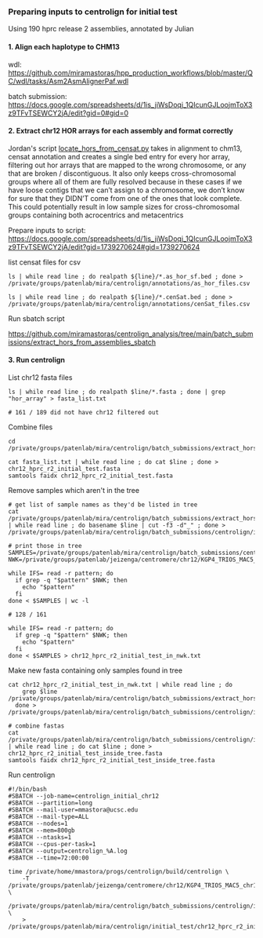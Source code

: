 ### Preparing inputs to centrolign for initial test

Using 190 hprc release 2 assemblies, annotated by Julian

#### 1. Align each haplotype to CHM13

wdl: https://github.com/miramastoras/hpp_production_workflows/blob/master/QC/wdl/tasks/Asm2AsmAlignerPaf.wdl

batch submission: https://docs.google.com/spreadsheets/d/1is_jiWsDoqj_1QIcunGJLoojmToX3z9TFvTSEWCY2jA/edit?gid=0#gid=0

#### 2. Extract chr12 HOR arrays for each assembly and format correctly

Jordan's script [locate_hors_from_censat.py](https://github.com/jeizenga/centromere-scripts/blob/main/benchmarking/locate_hors_from_censat.py) takes in alignment to chm13, censat annotation and creates a single bed entry for every hor array, filtering out hor arrays that are mapped to the wrong chromosome, or any that are broken / discontiguous. It also only keeps cross-chromosomal groups where all of them are fully resolved because in these cases if we have loose contigs that we can’t assign to a chromosome, we don’t know for sure that they DIDN’T come from one of the ones that look complete. This could potentially result in low sample sizes for cross-chromosomal groups containing both acrocentrics and metacentrics  

Prepare inputs to script:
https://docs.google.com/spreadsheets/d/1is_jiWsDoqj_1QIcunGJLoojmToX3z9TFvTSEWCY2jA/edit?gid=1739270624#gid=1739270624

list censat files for csv
```
ls | while read line ; do realpath ${line}/*.as_hor_sf.bed ; done > /private/groups/patenlab/mira/centrolign/annotations/as_hor_files.csv

ls | while read line ; do realpath ${line}/*.cenSat.bed ; done > /private/groups/patenlab/mira/centrolign/annotations/cenSat_files.csv
```

Run sbatch script

https://github.com/miramastoras/centrolign_analysis/tree/main/batch_submissions/extract_hors_from_assemblies_sbatch

#### 3. Run centrolign

List chr12 fasta files
```
ls | while read line ; do realpath $line/*.fasta ; done | grep "hor_array" > fasta_list.txt

# 161 / 189 did not have chr12 filtered out
```
Combine files
```
cd /private/groups/patenlab/mira/centrolign/batch_submissions/extract_hors_from_assemblies_sbatch

cat fasta_list.txt | while read line ; do cat $line ; done > chr12_hprc_r2_initial_test.fasta
samtools faidx chr12_hprc_r2_initial_test.fasta
```
Remove samples which aren't in the tree
```
# get list of sample names as they'd be listed in tree
cat /private/groups/patenlab/mira/centrolign/batch_submissions/extract_hors_from_assemblies_sbatch/fasta_list.txt | while read line ; do basename $line | cut -f3 -d"_" ; done > /private/groups/patenlab/mira/centrolign/batch_submissions/centrolign/initial_test/chr12_initial_test_all_samples.txt

# print those in tree
SAMPLES=/private/groups/patenlab/mira/centrolign/batch_submissions/centrolign/initial_test/chr12_initial_test_all_samples.txt
NWK=/private/groups/patenlab/jeizenga/centromere/chr12/KGP4_TRIOS_MAC5_chr12_CPR_EHet30_no_PS_PID_PGT_lifted_over.v1.1_mask.nwk.txt

while IFS= read -r pattern; do
  if grep -q "$pattern" $NWK; then
    echo "$pattern"
  fi
done < $SAMPLES | wc -l

# 128 / 161

while IFS= read -r pattern; do
  if grep -q "$pattern" $NWK; then
    echo "$pattern"
  fi
done < $SAMPLES > chr12_hprc_r2_initial_test_in_nwk.txt
```

Make new fasta containing only samples found in tree
```
cat chr12_hprc_r2_initial_test_in_nwk.txt | while read line ; do
    grep $line /private/groups/patenlab/mira/centrolign/batch_submissions/extract_hors_from_assemblies_sbatch/fasta_list.txt
  done > /private/groups/patenlab/mira/centrolign/batch_submissions/centrolign/initial_test/fasta_list_inside_nwk.txt

# combine fastas
cat /private/groups/patenlab/mira/centrolign/batch_submissions/centrolign/initial_test/fasta_list_inside_nwk.txt | while read line ; do cat $line ; done > chr12_hprc_r2_initial_test_inside_tree.fasta
samtools faidx chr12_hprc_r2_initial_test_inside_tree.fasta
```

Run centrolign
```
#!/bin/bash
#SBATCH --job-name=centrolign_initial_chr12
#SBATCH --partition=long
#SBATCH --mail-user=mmastora@ucsc.edu
#SBATCH --mail-type=ALL
#SBATCH --nodes=1
#SBATCH --mem=800gb
#SBATCH --ntasks=1
#SBATCH --cpus-per-task=1
#SBATCH --output=centrolign_%A.log
#SBATCH --time=72:00:00

time /private/home/mmastora/progs/centrolign/build/centrolign \
    -T /private/groups/patenlab/jeizenga/centromere/chr12/KGP4_TRIOS_MAC5_chr12_CPR_EHet30_no_PS_PID_PGT_lifted_over.v1.1_mask.nwk.txt \
    /private/groups/patenlab/mira/centrolign/batch_submissions/centrolign/initial_test/chr12_hprc_r2_initial_test_inside_tree.fasta \
    > /private/groups/patenlab/mira/centrolign/initial_test/chr12_hprc_r2_initial_test_inside_tree.centrolign.gfa
```
